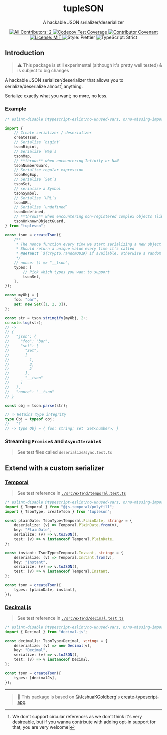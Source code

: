 <h1 align="center">tupleSON</h1>

<p align="center">A hackable JSON serializer/deserializer</p>

<p align="center">
	<a href="#contributors" target="_blank">
<!-- prettier-ignore-start -->
<!-- ALL-CONTRIBUTORS-BADGE:START - Do not remove or modify this section -->
<img alt="All Contributors: 2" src="https://img.shields.io/badge/all_contributors-2-21bb42.svg" />
<!-- ALL-CONTRIBUTORS-BADGE:END -->
<!-- prettier-ignore-end -->
</a>
	<a href="https://codecov.io/gh/KATT/tupleson" target="_blank">
		<img alt="Codecov Test Coverage" src="https://codecov.io/gh/KATT/tupleson/branch/main/graph/badge.svg"/>
	</a>
	<a href="https://github.com/KATT/tupleson/blob/main/.github/CODE_OF_CONDUCT.md" target="_blank">
		<img alt="Contributor Covenant" src="https://img.shields.io/badge/code_of_conduct-enforced-21bb42" />
	</a>
	<a href="https://github.com/KATT/tupleson/blob/main/LICENSE.md" target="_blank">
		<img alt="License: MIT" src="https://img.shields.io/github/license/KATT/tupleson?color=21bb42">
	</a>
	<img alt="Style: Prettier" src="https://img.shields.io/badge/style-prettier-21bb42.svg" />
	<img alt="TypeScript: Strict" src="https://img.shields.io/badge/typescript-strict-21bb42.svg" />
</p>

## Introduction

> ⚠️ This package is still experimental (although it's pretty well tested) & is subject to big changes

A hackable JSON serializer/deserializer that allows you to serialize/deserialize almost[^1] anything.

Serialize exactly what you want; no more, no less.

[^1]: We don't support circular references as we don't think it's very desireable, but if you wanna contribute with adding opt-in support for that, you are very welcome!

### Example

```ts
/* eslint-disable @typescript-eslint/no-unused-vars, n/no-missing-import */

import {
	// Create serializer / deserializer
	createTson,
	// Serialize `bigint`
	tsonBigint,
	// Serialize `Map`s
	tsonMap,
	// **throws** when encountering Infinity or NaN
	tsonNumberGuard,
	// Serialize regular expression
	tsonRegExp,
	// Serialize `Set`s
	tsonSet,
	// serialize a Symbol
	tsonSymbol,
	// Serialize `URL`s
	tsonURL,
	// Serialize `undefined`
	tsonUndefined,
	// **throws** when encountering non-registered complex objects (like class instances)
	tsonUnknownObjectGuard,
} from "tupleson";

const tson = createTson({
	/**
	 * The nonce function every time we start serializing a new object
	 * Should return a unique value every time it's called
	 * @default `${crypto.randomUUID} if available, otherwise a random string generated by Math.random`
	 */
	// nonce: () => "__tson",
	types: [
		// Pick which types you want to support
		tsonSet,
	],
});

const myObj = {
	foo: "bar",
	set: new Set([1, 2, 3]),
};

const str = tson.stringify(myObj, 2);
console.log(str);
// ->
// {
//   "json": {
//     "foo": "bar",
//     "set": [
//       "Set",
//       [
//         1,
//         2,
//         3
//       ],
//       "__tson"
//     ]
//   },
//   "nonce": "__tson"
// }

const obj = tson.parse(str);

// ✨ Retains type integrity
type Obj = typeof obj;
//   ^?
// -> type Obj = { foo: string; set: Set<number>; }
```

### Streaming `Promise`s and `AsyncIterable`s

> See test files called `deserializeAsync.test.ts`

## Extend with a custom serializer

### [Temporal](https://www.npmjs.com/package/@js-temporal/polyfill)

> See test reference in [`./src/extend/temporal.test.ts`](./src/extend/temporal.test.ts)

```ts
/* eslint-disable @typescript-eslint/no-unused-vars, n/no-missing-import, n/no-unpublished-import */
import { Temporal } from "@js-temporal/polyfill";
import { TsonType, createTson } from "tupleson";

const plainDate: TsonType<Temporal.PlainDate, string> = {
	deserialize: (v) => Temporal.PlainDate.from(v),
	key: "PlainDate",
	serialize: (v) => v.toJSON(),
	test: (v) => v instanceof Temporal.PlainDate,
};

const instant: TsonType<Temporal.Instant, string> = {
	deserialize: (v) => Temporal.Instant.from(v),
	key: "Instant",
	serialize: (v) => v.toJSON(),
	test: (v) => v instanceof Temporal.Instant,
};

const tson = createTson({
	types: [plainDate, instant],
});
```

### [Decimal.js](https://github.com/MikeMcl/decimal.js)

> See test reference in [`./src/extend/decimal.test.ts`](./src/extend/decimal.test.ts)

```ts
/* eslint-disable @typescript-eslint/no-unused-vars, n/no-missing-import, n/no-unpublished-import */
import { Decimal } from "decimal.js";

const decimalJs: TsonType<Decimal, string> = {
	deserialize: (v) => new Decimal(v),
	key: "Decimal",
	serialize: (v) => v.toJSON(),
	test: (v) => v instanceof Decimal,
};

const tson = createTson({
	types: [decimalJs],
});
```

---

<!-- ## All contributors ✨

<a href="https://github.com/KATT/tupleson/graphs/contributors">
  <p align="center">
    <img width="720" src="https://contrib.rocks/image?repo=KATT/tupleson" alt="A table of avatars from the project's contributors" />
  </p>
</a> -->

<!-- spellchecker: enable -->

<!-- You can remove this notice if you don't want it 🙂 no worries! -->

> 💙 This package is based on [@JoshuaKGoldberg](https://github.com/JoshuaKGoldberg)'s [create-typescript-app](https://github.com/JoshuaKGoldberg/create-typescript-app).
